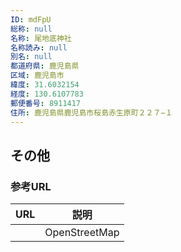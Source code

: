 ```yaml
---
ID: mdFpU
総称: null
名称: 尾地底神社
名称読み: null
別名: null
都道府県: 鹿児島県
区域: 鹿児島市
緯度: 31.6032154
経度: 130.6107783
郵便番号: 8911417
住所: 鹿児島県鹿児島市桜島赤生原町２２７−１
---
```


## その他

### 参考URL

| URL | 説明          |
| --- | ------------- |
|     | OpenStreetMap |
